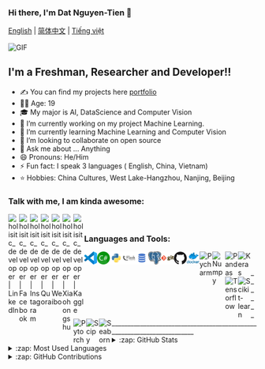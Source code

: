 ### Hi there, I'm Dat Nguyen-Tien  👋

[English](README.md) | [简体中文](README.zh-CN.md) | [Tiếng việt](README.vietnam-vn.md)


 <img align="center" alt="GIF" src="https://github.com/datnguyen-tien204/datnguyen-tien204/blob/main/nguyendat.gif?raw=true" width="600" height="338" />


## I'm a Freshman, Researcher and Developer!!
- ✍ You can find my projects here [portfolio]
- 🙋‍♂️ Age: 19
- 🎓 My major is AI, DataScience and Computer Vision
- 🔭 I’m currently working on my project Machine Learning.
- 🌱 I’m currently learning Machine Learning and Computer Vision
- 👯 I’m looking to collaborate on open source
- 💬 Ask me about ... Anything
- 😄 Pronouns: He/Him
- ⚡ Fun fact: I speak 3 languages ( English, China, Vietnam)
- ⭐ Hobbies: China Cultures, West Lake-Hangzhou, Nanjing, Beijing


### Talk with me, I am kinda awesome:
[<img align="left" alt="holisitc_developer | LinkedIn" width="22px" src="https://cdn.jsdelivr.net/npm/simple-icons@v3/icons/linkedin.svg" />][linkedin]
[<img align="left" alt="holisitc_developer | Facebook" width="22px" src="https://upload.wikimedia.org/wikipedia/en/thumb/0/04/Facebook_f_logo_%282021%29.svg/2048px-Facebook_f_logo_%282021%29.svg.png" />][facebook]
[<img align="left" alt="holisitc_developer | Instagram" width="22px" src="https://upload.wikimedia.org/wikipedia/commons/thumb/e/e7/Instagram_logo_2016.svg/768px-Instagram_logo_2016.svg.png" />][instagram]
[<img align="left" alt="holisitc_developer | Quora" width="22px" src="https://www.pngfind.com/pngs/m/420-4203226_quora-icon-hd-png-download.png" />][quora]
[<img align="left" alt="holisitc_developer | Weibo" width="22px" src="https://www.svgrepo.com/show/299491/weibo.svg" />][weibo]
[<img align="left" alt="holisitc_developer | Xiaohongshu" width="22px" src="https://upload.wikimedia.org/wikipedia/commons/c/c1/XiaohongshuLOGO.png" />][xiaohongshu]
[<img align="left" alt="holisitc_developer | Kaggle" width="22px" src="https://upload.wikimedia.org/wikipedia/commons/7/7c/Kaggle_logo.png?20140912155123" />][kaggle]

<br />

### Languages and Tools:

[<img align="left" alt="Visual Studio Code" width="26px" src="https://raw.githubusercontent.com/github/explore/80688e429a7d4ef2fca1e82350fe8e3517d3494d/topics/visual-studio-code/visual-studio-code.png" />][portfolio]
[<img align="left" alt="CSharp" width="26px" src="https://raw.githubusercontent.com/github/explore/80688e429a7d4ef2fca1e82350fe8e3517d3494d/topics/csharp/csharp.png" />][Csharp]
[<img align="left" alt="python" width="26px" src="https://raw.githubusercontent.com/github/explore/80688e429a7d4ef2fca1e82350fe8e3517d3494d/topics/python/python.png" />][portfolio]
[<img align="left" alt="flask" width="26px" src="https://raw.githubusercontent.com/github/explore/80688e429a7d4ef2fca1e82350fe8e3517d3494d/topics/flask/flask.png" />][flask]
[<img align="left" alt="SQL" width="26px" src="https://raw.githubusercontent.com/github/explore/80688e429a7d4ef2fca1e82350fe8e3517d3494d/topics/sql/sql.png" />][portfolio]
[<img align="left" alt="postgreSQL" width="26px" src="https://raw.githubusercontent.com/github/explore/80688e429a7d4ef2fca1e82350fe8e3517d3494d/topics/postgresql/postgresql.png" />][portfolio]
[<img align="left" alt="Git" width="26px" src="https://raw.githubusercontent.com/github/explore/80688e429a7d4ef2fca1e82350fe8e3517d3494d/topics/git/git.png" />][portfolio]
[<img align="left" alt="GitHub" width="26px" src="https://raw.githubusercontent.com/github/explore/78df643247d429f6cc873026c0622819ad797942/topics/github/github.png" />][portfolio]
[<img align="left" alt="Docker" width="26px" src="https://raw.githubusercontent.com/github/explore/80688e429a7d4ef2fca1e82350fe8e3517d3494d/topics/docker/docker.png" />][portfolio]
[<img align="left" alt="Pycharm" width="26px" src="https://upload.wikimedia.org/wikipedia/commons/thumb/1/1d/PyCharm_Icon.svg/1200px-PyCharm_Icon.svg.png" />][portfolio]
[<img align="left" alt="Numpy" width="26px" src="https://upload.wikimedia.org/wikipedia/commons/thumb/3/31/NumPy_logo_2020.svg/2560px-NumPy_logo_2020.svg.png" />][numpy]
[<img align="left" alt="Pandas" width="26px" src="https://upload.wikimedia.org/wikipedia/commons/thumb/e/ed/Pandas_logo.svg/1200px-Pandas_logo.svg.png" />][pandas]
[<img align="left" alt="Keras" width="26px" src="https://w7.pngwing.com/pngs/571/118/png-transparent-keras-logo.png" />][keras]
[<img align="left" alt="Tensorflow" width="26px" src="https://upload.wikimedia.org/wikipedia/commons/thumb/2/2d/Tensorflow_logo.svg/1200px-Tensorflow_logo.svg.png" />][tensorflow]
[<img align="left" alt="Scikit-learn" width="26px" src="https://upload.wikimedia.org/wikipedia/commons/thumb/0/05/Scikit_learn_logo_small.svg/2560px-Scikit_learn_logo_small.svg.png" />][scikitlearn]
[<img align="left" alt="Pytorch" width="26px" src="https://pytorch.org/assets/images/pytorch-logo.png" />][pytorch]
[<img align="left" alt="Scipy" width="26px" src="https://upload.wikimedia.org/wikipedia/commons/thumb/b/b2/SCIPY_2.svg/1200px-SCIPY_2.svg.png" />][scipy]
[<img align="left" alt="Seaborn" width="26px" src="https://seeklogo.com/images/S/seaborn-logo-244EB2DEC5-seeklogo.com.png" />][seaborn]



<br />
<br />
______________________________________________________________________________

<details>
  <summary>:zap: GitHub Stats</summary>

  <img align="left" alt="Dat Nguyen-Tien's GitHub Stats" src="https://github-readme-stats.vercel.app/api?username=datnguyen-tien204&show_icons=true&hide_border=true" />

</details>

<details>
  <summary>:zap: Most Used Languages</summary>

<img align="left" alt="Dat-NguyenTien's GitHub Top Languages" src="https://github-readme-stats.vercel.app/api/top-langs/?username=datnguyen-tien204" />

</details>

<details>
  <summary>:zap: GitHub Contributions</summary>

  <img align="left" alt="Dat Nguyen-Tien's GitHub Contributions" src="https://github-readme-streak-stats.herokuapp.com/?user=datnguyen-tien204&theme=radical&hide_border=true" />

</details>

[instagram]: https://www.instagram.com/_ngtdt204
[linkedin]: https://www.linkedin.com/in/dat-nguyentien204
[portfolio]: https://github.com/datnguyen-tien204
[flask]: https://github.com/datnguyen-tien204/BardAPIwithFlask
[Csharp]: https://github.com/datnguyen-tien204/StudentMark2
[facebook]: https://www.facebook.com/charrise.elaina
[quora]: https://www.quora.com/profile/%C4%90%E1%BA%A1t-Nguy%E1%BB%85n-652
[weibo]: https://weibo.com/u/7730984206
[xiaohongshu]: https://www.xiaohongshu.com/user/profile/625adc0e0000000010009a74
[pycharm]: https://github.com/datnguyen-tien204/Titanic_Kaggle_Project
[kaggle]: https://www.kaggle.com/tnguynfew
[numpy]: https://numpy.org/
[pandas]: https://pandas.pydata.org/
[scikitlearn]: https://scikit-learn.org/stable/
[tensorflow]: https://www.tensorflow.org/
[pytorch]: https://pytorch.org/
[seaborn]: https://seaborn.pydata.org/
[scipy]: https://scipy.org/
[keras]: https://keras.io/
